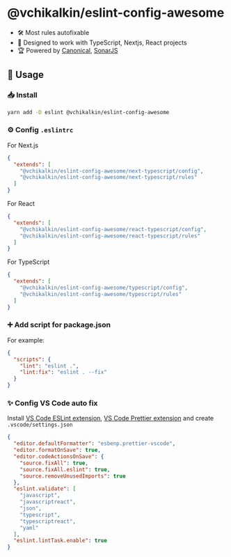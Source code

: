 # @vchikalkin/eslint-config-awesome

- 🛠️ Most rules autofixable
- 🎯 Designed to work with TypeScript, Nextjs, React projects
- 🏆 Powered by [Canonical](https://github.com/gajus/eslint-config-canonical), [SonarJS](https://github.com/SonarSource/eslint-plugin-sonarjs)

## 🚀 Usage

### 📥 Install

```bash
yarn add -D eslint @vchikalkin/eslint-config-awesome
```

### ⚙️ Config `.eslintrc`

For Next.js

```json
{
  "extends": [
    "@vchikalkin/eslint-config-awesome/next-typescript/config",
    "@vchikalkin/eslint-config-awesome/next-typescript/rules"
  ]
}
```

For React

```json
{
  "extends": [
    "@vchikalkin/eslint-config-awesome/react-typescript/config",
    "@vchikalkin/eslint-config-awesome/react-typescript/rules"
  ]
}
```

For TypeScript

```json
{
  "extends": [
    "@vchikalkin/eslint-config-awesome/typescript/config",
    "@vchikalkin/eslint-config-awesome/typescript/rules"
  ]
}
```

### ➕ Add script for package.json

For example:

```json
{
  "scripts": {
    "lint": "eslint .",
    "lint:fix": "eslint . --fix"
  }
}
```

### ✨ Config VS Code auto fix

Install [VS Code ESLint extension](https://marketplace.visualstudio.com/items?itemName=dbaeumer.vscode-eslint), [VS Code Prettier extension](https://marketplace.visualstudio.com/items?itemName=esbenp.prettier-vscode) and create `.vscode/settings.json`

```json
{
  "editor.defaultFormatter": "esbenp.prettier-vscode",
  "editor.formatOnSave": true,
  "editor.codeActionsOnSave": {
    "source.fixAll": true,
    "source.fixAll.eslint": true,
    "source.removeUnusedImports": true
  },
  "eslint.validate": [
    "javascript",
    "javascriptreact",
    "json",
    "typescript",
    "typescriptreact",
    "yaml"
  ],
  "eslint.lintTask.enable": true
}
```
